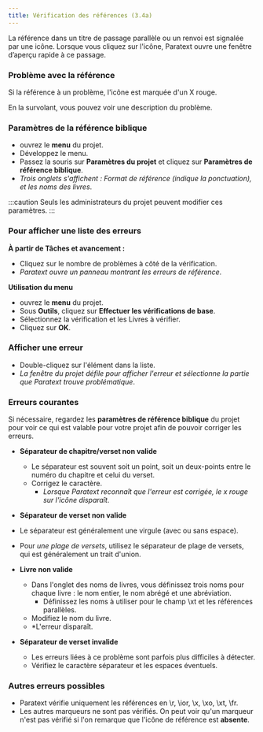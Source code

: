 ```yaml
---
title: Vérification des références (3.4a)
---
```

La référence dans un titre de passage parallèle ou un renvoi est signalée par une icône. Lorsque vous cliquez sur l'icône, Paratext ouvre une fenêtre d’aperçu rapide à ce passage.

### Problème avec la référence

Si la référence à un problème, l'icône est marquée d'un X rouge.

En la survolant, vous pouvez voir une description du problème.

### Paramètres de la référence biblique

-   ouvrez le **menu** du projet.
-   Développez le menu.
-   Passez la souris sur **Paramètres du projet** et cliquez sur **Paramètres de référence biblique**.  
   - *Trois onglets s'affichent : Format de référence (indique la ponctuation), et les noms des livres*.

:::caution
Seuls les administrateurs du projet peuvent modifier ces paramètres.
:::
### Pour afficher une liste des erreurs

**À partir de Tâches et avancement :**

-   Cliquez sur le nombre de problèmes à côté de la vérification.
   -  *Paratext ouvre un panneau montrant les erreurs de référence*.

**Utilisation du menu**

-   ouvrez le **menu** du projet.
-   Sous **Outils**, cliquez sur **Effectuer les vérifications de base**.
-   Sélectionnez la vérification et les Livres à vérifier.
-   Cliquez sur **OK**.

### Afficher une erreur

-   Double-cliquez sur l'élément dans la liste.
   -  *La fenêtre du projet défile pour afficher l'erreur et sélectionne la partie que Paratext trouve problématique*.

### Erreurs courantes

Si nécessaire, regardez les **paramètres de référence biblique** du projet pour voir ce qui est valable pour votre projet afin de pouvoir corriger les erreurs.

- **Séparateur de chapitre/verset non valide**
   -  Le séparateur est souvent soit un point, soit un deux-points entre le numéro du chapitre et celui du verset.
   -   Corrigez le caractère.
       -  *Lorsque Paratext reconnaît que l'erreur est corrigée, le x rouge sur l'icône disparaît*.

-   **Séparateur de verset non valide**  
   -   Le séparateur est généralement une virgule (avec ou sans espace).
   -   Pour *une plage de versets*, utilisez le séparateur de plage de versets, qui est généralement un trait d'union.

-  **Livre non valide**  
   - Dans l'onglet des noms de livres, vous définissez trois noms pour chaque livre : le nom entier, le nom abrégé et une abréviation.
       - Définissez les noms à utiliser pour le champ \\xt et les références parallèles.
   -   Modifiez le nom du livre.
   -  *L'erreur disparaît.

-  **Séparateur de verset invalide**

   -   Les erreurs liées à ce problème sont parfois plus difficiles à détecter.
   -   Vérifiez le caractère séparateur et les espaces éventuels.

### Autres erreurs possibles

-  Paratext vérifie uniquement les références en \\r, \\ior, \\x, \\xo, \\xt, \\fr.
-  Les autres marqueurs ne sont pas vérifiés. On peut voir qu'un marqueur n'est pas vérifié si l'on remarque que l'icône de référence est **absente**.

